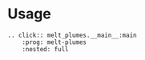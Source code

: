 # Usage

```{eval-rst}
.. click:: melt_plumes.__main__:main
    :prog: melt-plumes
    :nested: full
```
